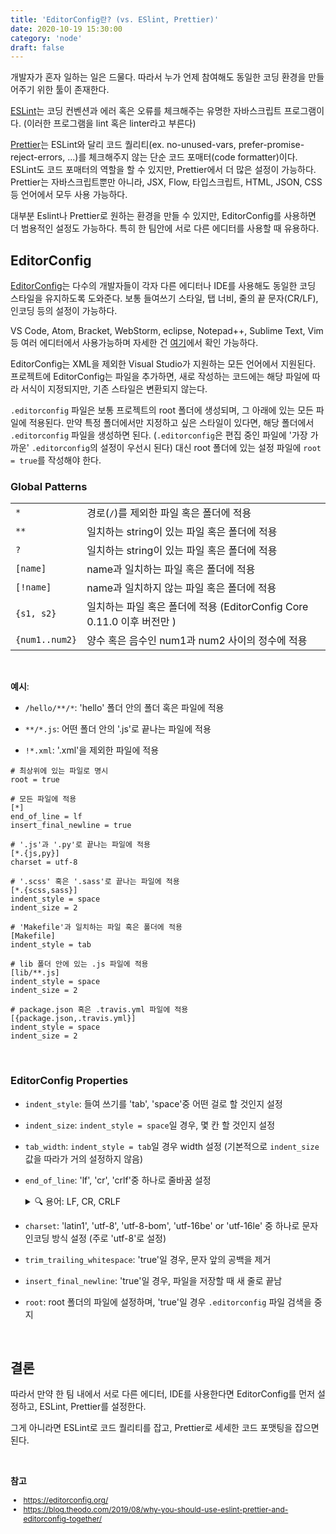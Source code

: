 ```yaml
---
title: 'EditorConfig란? (vs. ESlint, Prettier)'
date: 2020-10-19 15:30:00
category: 'node'
draft: false
---
```


개발자가 혼자 일하는 일은 드물다. 따라서 누가 언제 참여해도 동일한 코딩 환경을 만들어주기 위한 툴이 존재한다.

[ESLint](https://eslint.org/)는 코딩 컨벤션과 에러 혹은 오류를 체크해주는 유명한 자바스크립트 프로그램이다. (이러한 프로그램을 lint 혹은 linter라고 부른다)

[Prettier](https://prettier.io/)는 ESLint와 달리 코드 퀄리티(ex. no-unused-vars, prefer-promise-reject-errors, ...)를 체크해주지 않는 단순 코드 포매터(code formatter)이다. ESLint도 코드 포매터의 역할을 할 수 있지만, Prettier에서 더 많은 설정이 가능하다. Prettier는 자바스크립트뿐만 아니라, JSX, Flow, 타입스크립트, HTML, JSON, CSS 등 언어에서 모두 사용 가능하다.

대부분 Eslint나 Prettier로 원하는 환경을 만들 수 있지만, EditorConfig를 사용하면 더 범용적인 설정도 가능하다. 특히 한 팀안에 서로 다른 에디터를 사용할 때 유용하다.

## EditorConfig

[EditorConfig](https://editorconfig.org/)는 다수의 개발자들이 각자 다른 에디터나 IDE를 사용해도 동일한 코딩 스타일을 유지하도록 도와준다. 보통 들여쓰기 스타일, 탭 너비, 줄의 끝 문자(CR/LF), 인코딩 등의 설정이 가능하다.

VS Code, Atom, Bracket, WebStorm, eclipse, Notepad++, Sublime Text, Vim 등 여러 에디터에서 사용가능하며 자세한 건 [여기](https://editorconfig.org/#download)에서 확인 가능하다.

EditorConfig는 XML을 제외한 Visual Studio가 지원하는 모든 언어에서 지원된다. 프로젝트에 EditorConfig는 파일을 추가하면, 새로 작성하는 코드에는 해당 파일에 따라 서식이 지정되지만, 기존 스타일은 변환되지 않는다.

`.editorconfig` 파일은 보통 프로젝트의 root 폴더에 생성되며, 그 아래에 있는 모든 파일에 적용된다. 만약 특정 폴더에서만 지정하고 싶은 스타일이 있다면, 해당 폴더에서 `.editorconfig` 파일을 생성하면 된다. (`.editorconfig`은 편집 중인 파일에 '가장 가까운' `.editorconfig`의 설정이 우선시 된다) 대신 root 폴더에 있는 설정 파일에 `root = true`를 작성해야 한다.

### Global Patterns

|                |                                                                        |
| :------------- | :--------------------------------------------------------------------- |
| `*`            | 경로(`/`)를 제외한 파일 혹은 폴더에 적용                               |
| `**`           | 일치하는 string이 있는 파일 혹은 폴더에 적용                           |
| `?`            | 일치하는 string이 있는 파일 혹은 폴더에 적용                           |
| `[name]`       | name과 일치하는 파일 혹은 폴더에 적용                                  |
| `[!name]`      | name과 일치하지 않는 파일 혹은 폴더에 적용                             |
| `{s1, s2}`     | 일치하는 파일 혹은 폴더에 적용 (EditorConfig Core 0.11.0 이후 버전만 ) |
| `{num1..num2}` | 양수 혹은 음수인 num1과 num2 사이의 정수에 적용                        |

<br />

**예시**:

- `/hello/**/*`: 'hello' 폴더 안의 폴더 혹은 파일에 적용

- `**/*.js`: 어떤 폴더 안의 '.js'로 끝나는 파일에 적용

- `!*.xml`: '.xml'을 제외한 파일에 적용

```config
# 최상위에 있는 파일로 명시
root = true

# 모든 파일에 적용
[*]
end_of_line = lf
insert_final_newline = true

# '.js'과 '.py'로 끝나는 파일에 적용
[*.{js,py}]
charset = utf-8

# '.scss' 혹은 '.sass'로 끝나는 파일에 적용
[*.{scss,sass}]
indent_style = space
indent_size = 2

# 'Makefile'과 일치하는 파일 혹은 폴더에 적용
[Makefile]
indent_style = tab

# lib 폴더 안에 있는 .js 파일에 적용
[lib/**.js]
indent_style = space
indent_size = 2

# package.json 혹은 .travis.yml 파일에 적용
[{package.json,.travis.yml}]
indent_style = space
indent_size = 2
```

<br />

### EditorConfig Properties

- `indent_style`: 들여 쓰기를 'tab', 'space'중 어떤 걸로 할 것인지 설정

- `indent_size`: `indent_style = space`일 경우, 몇 칸 할 것인지 설정

- `tab_width`: `indent_style = tab`일 경우 width 설정 (기본적으로 `indent_size` 값을 따라가 거의 설정하지 않음)

- `end_of_line`: 'lf', 'cr', 'crlf'중 하나로 줄바꿈 설정

  <details>
    <summary>🔍 용어: LF, CR, CRLF</summary>
    <ul style="font-size: 14px;">
        <li><span style="font-weight: bold;">LF(Line Feed, \n)</span>: 커서를 다음 줄로 이동</li>
        <li><span style="font-weight: bold;">CR(Carriage Return, \r)</span>: 현재 커서를 줄 바꿈 없이 가장 좌측으로 이동</li>
        <li>윈도우에서는 주로 CRLF를 사용하며, 리눅스/맥(10버전 이후)에서는 LF를 사용한다</li>
    </ul>
  </details>

- `charset`: 'latin1', 'utf-8', 'utf-8-bom', 'utf-16be' or 'utf-16le' 중 하나로 문자 인코딩 방식 설정 (주로 'utf-8'로 설정)

- `trim_trailing_whitespace`: 'true'일 경우, 문자 앞의 공백을 제거

- `insert_final_newline`: 'true'일 경우, 파일을 저장할 때 새 줄로 끝남

- `root`: root 폴더의 파일에 설정하며, 'true'일 경우 `.editorconfig` 파일 검색을 중지

<br />

## 결론

따라서 만약 한 팀 내에서 서로 다른 에디터, IDE를 사용한다면 EditorConfig를 먼저 설정하고, ESLint, Prettier를 설정한다.

그게 아니라면 ESLint로 코드 퀄리티를 잡고, Prettier로 세세한 코드 포맷팅을 잡으면 된다.

<br />

**참고**

<div style="font-size: 12px;">

- https://editorconfig.org/
- https://blog.theodo.com/2019/08/why-you-should-use-eslint-prettier-and-editorconfig-together/

</div>
